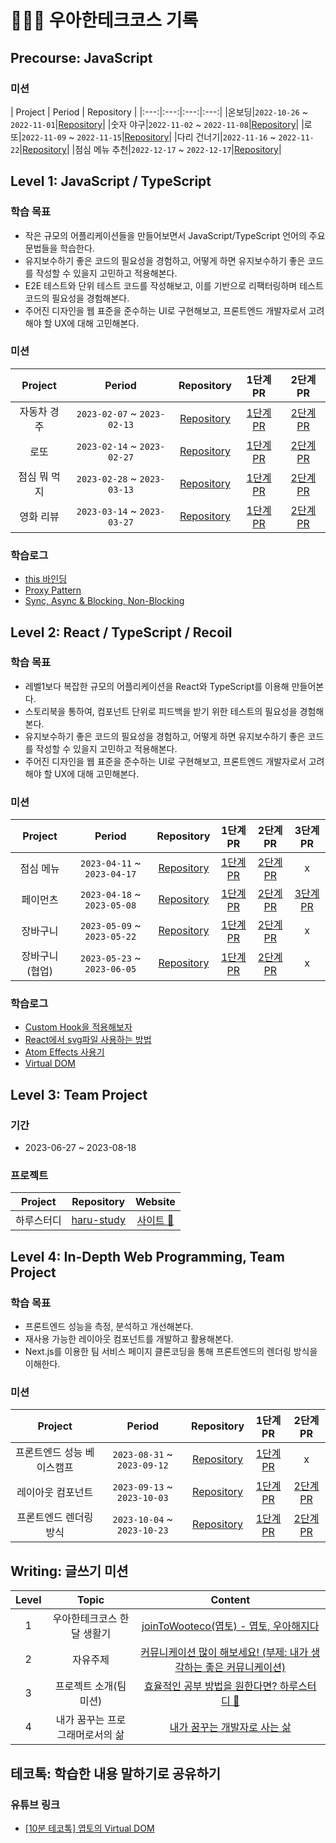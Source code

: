 # 🏃🏻‍♂️ 우아한테크코스 기록

## Precourse: JavaScript

### 미션

| Project | Period | Repository |
|:---:|:---:|:---:|:---:|
|온보딩|`2022-10-26` ~ `2022-11-01`|[Repository](https://github.com/yeopto/javascript-onboarding/tree/yeopto)|
|숫자 야구|`2022-11-02` ~ `2022-11-08`|[Repository](https://github.com/yeopto/javascript-baseball/tree/yeopto)|
|로또|`2022-11-09` ~ `2022-11-15`|[Repository](https://github.com/yeopto/javascript-lotto-precourse/tree/yeopto)|
|다리 건너기|`2022-11-16` ~ `2022-11-22`|[Repository](https://github.com/yeopto/javascript-bridge/tree/yeopto)|
|점심 메뉴 추천|`2022-12-17` ~ `2022-12-17`|[Repository](https://github.com/yeopto/javascript-menu/tree/after_test)|

## Level 1: JavaScript / TypeScript

### 학습 목표

- 작은 규모의 어플리케이션들을 만들어보면서 JavaScript/TypeScript 언어의 주요 문법들을 학습한다.
- 유지보수하기 좋은 코드의 필요성을 경험하고, 어떻게 하면 유지보수하기 좋은 코드를 작성할 수 있을지 고민하고 적용해본다.
- E2E 테스트와 단위 테스트 코드를 작성해보고, 이를 기반으로 리팩터링하며 테스트 코드의 필요성을 경험해본다.
- 주어진 디자인을 웹 표준을 준수하는 UI로 구현해보고, 프론트엔드 개발자로서 고려해야 할 UX에 대해 고민해본다.

### 미션

| Project | Period | Repository | 1단계 PR | 2단계 PR |
|:-----:|:-----:|:-----:|:-----:|:-----:|
|자동차 경주 <br>|`2023-02-07` ~ `2023-02-13`|[Repository](https://github.com/woowacourse/javascript-racingcar/tree/yeopto)|[1단계 PR](https://github.com/woowacourse/javascript-racingcar/pull/167)|[2단계 PR](https://github.com/woowacourse/javascript-racingcar/pull/207)|
|로또 <br>|`2023-02-14` ~ `2023-02-27`|[Repository](https://github.com/woowacourse/javascript-lotto/tree/yeopto)|[1단계 PR](https://github.com/woowacourse/javascript-lotto/pull/203)|[2단계 PR](https://github.com/woowacourse/javascript-lotto/pull/221)|
|점심 뭐 먹지 <br>|`2023-02-28` ~ `2023-03-13`|[Repository](https://github.com/woowacourse/javascript-lunch/tree/yeopto)|[1단계 PR](https://github.com/woowacourse/javascript-lunch/pull/17)|[2단계 PR](https://github.com/woowacourse/javascript-lunch/pull/71)|
|영화 리뷰 <br>|`2023-03-14` ~ `2023-03-27`|[Repository](https://github.com/woowacourse/javascript-movie-review/tree/yeopto)|[1단계 PR](https://github.com/woowacourse/javascript-movie-review/pull/45)|[2단계 PR](https://github.com/woowacourse/javascript-movie-review/pull/65)|

### 학습로그

- [this 바인딩](https://prolog.techcourse.co.kr/studylogs/2611)
- [Proxy Pattern](https://prolog.techcourse.co.kr/studylogs/2790)
- [Sync, Async & Blocking, Non-Blocking](https://prolog.techcourse.co.kr/studylogs/2941)

## Level 2: React / TypeScript / Recoil

### 학습 목표

- 레벨1보다 복잡한 규모의 어플리케이션을 React와 TypeScript를 이용해 만들어본다.
- 스토리북을 통하여, 컴포넌트 단위로 피드백을 받기 위한 테스트의 필요성을 경험해본다.
- 유지보수하기 좋은 코드의 필요성을 경험하고, 어떻게 하면 유지보수하기 좋은 코드를 작성할 수 있을지 고민하고 적용해본다.
- 주어진 디자인을 웹 표준을 준수하는 UI로 구현해보고, 프론트엔드 개발자로서 고려해야 할 UX에 대해 고민해본다.

### 미션

| Project | Period | Repository | 1단계 PR | 2단계 PR | 3단계 PR |
|:-----:|:-----:|:-----:|:-----:|:-----:|:-----:|
|점심 메뉴 <br>|`2023-04-11` ~ `2023-04-17`|[Repository](https://github.com/woowacourse/react-lunch/tree/yeopto)|[1단계 PR](https://github.com/woowacourse/react-lunch/pull/34)|[2단계 PR](https://github.com/woowacourse/react-lunch/pull/56)|x|
|페이먼츠 <br>|`2023-04-18` ~ `2023-05-08`|[Repository](https://github.com/woowacourse/react-payments/tree/yeopto)|[1단계 PR](https://github.com/woowacourse/react-payments/pull/216)|[2단계 PR](https://github.com/woowacourse/react-payments/pull/241)|[3단계 PR](https://github.com/woowacourse/react-payments/pull/289)|
|장바구니 <br>|`2023-05-09` ~ `2023-05-22`|[Repository](https://github.com/woowacourse/react-shopping-cart/tree/yeopto)|[1단계 PR](https://github.com/woowacourse/react-shopping-cart/pull/186)|[2단계 PR](https://github.com/woowacourse/react-shopping-cart/pull/204)|x|
|장바구니(협업) <br>|`2023-05-23` ~ `2023-06-05`|[Repository](https://github.com/woowacourse/react-shopping-cart-prod/tree/yeopto)|[1단계 PR](https://github.com/woowacourse/react-shopping-cart-prod/pull/117)|[2단계 PR](https://github.com/woowacourse/react-shopping-cart-prod/pull/173)|x|

### 학습로그

- [Custom Hook을 적용해보자](https://prolog.techcourse.co.kr/studylogs/3189)
- [React에서 svg파일 사용하는 방법](https://prolog.techcourse.co.kr/studylogs/3308)
- [Atom Effects 사용기](https://prolog.techcourse.co.kr/studylogs/3472)
- [Virtual DOM](https://prolog.techcourse.co.kr/studylogs/3741)

## Level 3: Team Project

### 기간

- 2023-06-27 ~ 2023-08-18

### 프로젝트

| Project | Repository | Website |
| :-----: | :--------: |:------: |
| 하루스터디 | [haru-study](https://github.com/woowacourse-teams/2023-haru-study) | [사이트 📖](https://haru-study.com/) |

## Level 4: In-Depth Web Programming, Team Project

### 학습 목표

- 프론트엔드 성능을 측정, 분석하고 개선해본다.
- 재사용 가능한 레이아웃 컴포넌트를 개발하고 활용해본다.
- Next.js를 이용한 팀 서비스 페이지 클론코딩을 통해 프론트엔드의 렌더링 방식을 이해한다.

### 미션

| Project | Period | Repository | 1단계 PR | 2단계 PR |
|:-----:|:-----:|:-----:|:-----:|:-----:|
|프론트엔드 성능 베이스캠프 <br>|`2023-08-31` ~ `2023-09-12`|[Repository](https://github.com/woowacourse/perf-basecamp/tree/yeopto)|[1단계 PR](https://github.com/woowacourse/perf-basecamp/pull/78)| x |
|레이아웃 컴포넌트 <br>|`2023-09-13` ~ `2023-10-03`|[Repository](https://github.com/woowacourse/layout-component/tree/yeopto)|[1단계 PR](https://github.com/woowacourse/layout-component/pull/20)|[2단계 PR](https://github.com/woowacourse/layout-component/pull/79)|
|프론트엔드 렌더링 방식 <br>|`2023-10-04` ~ `2023-10-23`|[Repository](https://github.com/woowacourse/frontend-rendering/tree/yeopto)|[1단계 PR](https://github.com/woowacourse/frontend-rendering/pull/35)|[2단계 PR](https://github.com/woowacourse/frontend-rendering/pull/49)|

## Writing: 글쓰기 미션

| Level | Topic | Content |
|:-----:|:-----:|:-----:|
|1 <br>|우아한테크코스 한달 생활기|[joinToWooteco(엽토) - 엽토, 우아해지다](https://github.com/yeopto/woowa-writing-5/blob/yeopto/level1.md)|
|2 <br>|자유주제|[커뮤니케이션 많이 해보세요! (부제: 내가 생각하는 좋은 커뮤니케이션)](https://github.com/yeopto/woowa-writing-5/blob/yeopto/level2.md)|
|3 <br>|프로젝트 소개(팀 미션)|[효율적인 공부 방법을 원한다면? 하루스터디 📖](https://github.com/woosung1223/woowa-writing-5/blob/LEVEL-3/LEVEL3.md)|
|4 <br>|내가 꿈꾸는 프로그래머로서의 삶|[내가 꿈꾸는 개발자로 사는 삶](https://github.com/yeopto/woowa-writing-5/blob/level4/level4.md)|

## 테코톡: 학습한 내용 말하기로 공유하기

### 유튜브 링크

- [[10분 테코톡] 엽토의 Virtual DOM](https://www.youtube.com/watch?v=Bdk7QzbbcEI&t=229s)
